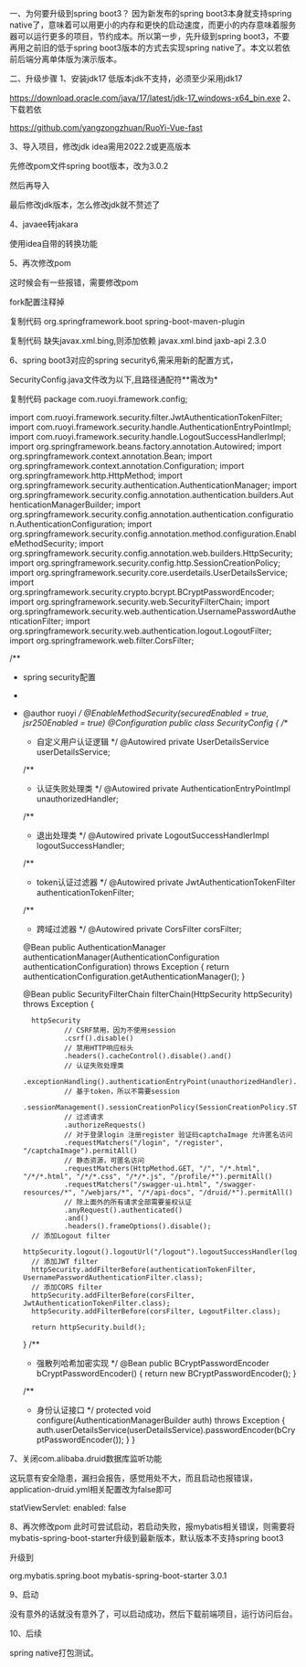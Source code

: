 一、为何要升级到spring boot3？
因为新发布的spring boot3本身就支持spring native了，意味着可以用更小的内存和更快的启动速度，而更小的内存意味着服务器可以运行更多的项目，节约成本。所以第一步，先升级到spring boot3，不要再用之前旧的低于spring boot3版本的方式去实现spring native了。本文以若依前后端分离单体版为演示版本。

二、升级步骤
1、安装jdk17
低版本jdk不支持，必须至少采用jdk17

https://download.oracle.com/java/17/latest/jdk-17_windows-x64_bin.exe
2、下载若依

https://github.com/yangzongzhuan/RuoYi-Vue-fast

3、导入项目，修改jdk
idea需用2022.2或更高版本

先修改pom文件spring boot版本，改为3.0.2

然后再导入

最后修改jdk版本，怎么修改jdk就不赘述了

4、javaee转jakara

使用idea自带的转换功能







5、再次修改pom

这时候会有一些报错，需要修改pom

fork配置注释掉

复制代码
<plugin>
<groupId>org.springframework.boot</groupId>
<artifactId>spring-boot-maven-plugin</artifactId>
<configuration>
<!-- <fork>true</fork>  如果没有该配置，devtools不会生效 -->
</configuration>
</plugin>
复制代码
缺失javax.xml.bing,则添加依赖

<dependency>
    <groupId>javax.xml.bind</groupId>
    <artifactId>jaxb-api</artifactId>
    <version>2.3.0</version>
</dependency>

6、spring boot3对应的spring security6,需采用新的配置方式，

SecurityConfig.java文件改为以下,且路径通配符**需改为*

复制代码
package com.ruoyi.framework.config;

import com.ruoyi.framework.security.filter.JwtAuthenticationTokenFilter;
import com.ruoyi.framework.security.handle.AuthenticationEntryPointImpl;
import com.ruoyi.framework.security.handle.LogoutSuccessHandlerImpl;
import org.springframework.beans.factory.annotation.Autowired;
import org.springframework.context.annotation.Bean;
import org.springframework.context.annotation.Configuration;
import org.springframework.http.HttpMethod;
import org.springframework.security.authentication.AuthenticationManager;
import org.springframework.security.config.annotation.authentication.builders.AuthenticationManagerBuilder;
import org.springframework.security.config.annotation.authentication.configuration.AuthenticationConfiguration;
import org.springframework.security.config.annotation.method.configuration.EnableMethodSecurity;
import org.springframework.security.config.annotation.web.builders.HttpSecurity;
import org.springframework.security.config.http.SessionCreationPolicy;
import org.springframework.security.core.userdetails.UserDetailsService;
import org.springframework.security.crypto.bcrypt.BCryptPasswordEncoder;
import org.springframework.security.web.SecurityFilterChain;
import org.springframework.security.web.authentication.UsernamePasswordAuthenticationFilter;
import org.springframework.security.web.authentication.logout.LogoutFilter;
import org.springframework.web.filter.CorsFilter;

/**
* spring security配置
*
* @author ruoyi
  */
  @EnableMethodSecurity(securedEnabled = true, jsr250Enabled = true)
  @Configuration
  public class SecurityConfig
  {
  /**
    * 自定义用户认证逻辑
      */
      @Autowired
      private UserDetailsService userDetailsService;

  /**
    * 认证失败处理类
      */
      @Autowired
      private AuthenticationEntryPointImpl unauthorizedHandler;

  /**
    * 退出处理类
      */
      @Autowired
      private LogoutSuccessHandlerImpl logoutSuccessHandler;

  /**
    * token认证过滤器
      */
      @Autowired
      private JwtAuthenticationTokenFilter authenticationTokenFilter;

  /**
    * 跨域过滤器
      */
      @Autowired
      private CorsFilter corsFilter;

  @Bean
  public AuthenticationManager authenticationManager(AuthenticationConfiguration authenticationConfiguration) throws Exception {
  return authenticationConfiguration.getAuthenticationManager();
  }


    @Bean
    public SecurityFilterChain filterChain(HttpSecurity httpSecurity) throws Exception {

        httpSecurity
                // CSRF禁用，因为不使用session
                .csrf().disable()
                // 禁用HTTP响应标头
                .headers().cacheControl().disable().and()
                // 认证失败处理类
                .exceptionHandling().authenticationEntryPoint(unauthorizedHandler).and()
                // 基于token，所以不需要session
                .sessionManagement().sessionCreationPolicy(SessionCreationPolicy.STATELESS).and()
                // 过滤请求
                .authorizeRequests()
                // 对于登录login 注册register 验证码captchaImage 允许匿名访问
                .requestMatchers("/login", "/register", "/captchaImage").permitAll()
                // 静态资源，可匿名访问
                .requestMatchers(HttpMethod.GET, "/", "/*.html", "/*/*.html", "/*/*.css", "/*/*.js", "/profile/*").permitAll()
                .requestMatchers("/swagger-ui.html", "/swagger-resources/*", "/webjars/*", "/*/api-docs", "/druid/*").permitAll()
                // 除上面外的所有请求全部需要鉴权认证
                .anyRequest().authenticated()
                .and()
                .headers().frameOptions().disable();
        // 添加Logout filter
        httpSecurity.logout().logoutUrl("/logout").logoutSuccessHandler(logoutSuccessHandler);
        // 添加JWT filter
        httpSecurity.addFilterBefore(authenticationTokenFilter, UsernamePasswordAuthenticationFilter.class);
        // 添加CORS filter
        httpSecurity.addFilterBefore(corsFilter, JwtAuthenticationTokenFilter.class);
        httpSecurity.addFilterBefore(corsFilter, LogoutFilter.class);

        return httpSecurity.build();
    }
    /**
     * 强散列哈希加密实现
     */
    @Bean
    public BCryptPasswordEncoder bCryptPasswordEncoder()
    {
        return new BCryptPasswordEncoder();
    }

    /**
     * 身份认证接口
     */
    protected void configure(AuthenticationManagerBuilder auth) throws Exception
    {
        auth.userDetailsService(userDetailsService).passwordEncoder(bCryptPasswordEncoder());
    }
}

7、关闭com.alibaba.druid数据库监听功能

这玩意有安全隐患，漏扫会报告，感觉用处不大，而且启动也报错误，application-druid.yml相关配置改为false即可

statViewServlet:
enabled: false

8、再次修改pom
此时可尝试启动，若启动失败，报mybatis相关错误，则需要将mybatis-spring-boot-starter升级到最新版本，默认版本不支持spring boot3

升级到

<dependency>
            <groupId>org.mybatis.spring.boot</groupId>
            <artifactId>mybatis-spring-boot-starter</artifactId>
            <version>3.0.1</version>
</dependency>

9、启动

没有意外的话就没有意外了，可以启动成功，然后下载前端项目，运行访问后台。

10、后续

spring native打包测试。